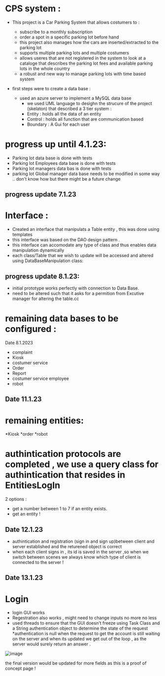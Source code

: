 # CPS system :
* This project is a Car Parking System that allows costumers to :
  * subscribe to a monthly subscription
  * order a spot in a specific parking lot before hand 
  * this project also manages how the cars are inserted/extracted to the parking lot 
  * supports multiple parking lots and multiple costumers 
  * allows useres that are not registered in the system to look at a cataloge that describes the parking lot fees and available parking lots in the whole country 
  * a robust and new way to manage parking lots with time based system 


* first steps were to create a data base :
   * used an azure server to implement a MySQL data base 
     * we used UML language to desighn the strucure of the project (skelaton) that described a 3 tier system :
      * Entity : holds all the data of an entity 
      * Control : holds all function that are communication based 
      * Boundary : A Gui for each user 
     
# progress up until  4.1.23:
* Parking lot data base is done with tests  
* Parking lot Employees data base is done with tests 
* Parking lot managers data bas is done with tests
* parking lot Global manager data base needs to be modified in some way .. don't know how but there might be a future change
## progress update  7.1.23
# Interface :
  * Created an interface that manipulats a Table entity , this was done using templates
  * this interface was based on the DAO design pattern .
  * this interface can accomodate any type of class and thus enables data manipulation dynamically 
  * each class/Table that we wish to update will be accessed and altered using DataBaseManipulation<T> class:
      
## progress update 8.1.23:
  * initial prototype works perfectly with connection to Data Base.
  * need to be altered such that it asks for a permition from Excutive manager for altering the table.cc 
 
# remaining data bases to be configured :
 
Date 8.1.2023
   * complaint
   * Kiosk
   * costumer service
   * Order
   * Report
   * costumer service employee
   * robot

## Date 11.1.23
# remaining entities:
 *Kiosk
 *order
 *robot
# authintication protocols are completed , we use a query class for authintication that resides in EntitiesLogIn
 2 options :
  * get a number between 1 to 7 if an entity exists.
  * get an entity !
## Date 12.1.23
 * authintication and registration (sign in and sign up)between client and server established and the returened object is correct
 * when each client signs in , its id is saved in the server ,so when we switch between scenes we always know which type of client is connected to the server ! 
## Date 13.1.23
# Login
 * login GUI works 
 * Regestration also works , might need to change inputs no more no less 
 * used threads to ensure that the GUI doesn't freeze using Task Class and a String authentication object to determine the state of the request
 *authentication is null when the request to get the account is still waiting on the server and when its updated we get out of the loop , as the server would surely return an answer . 
 
 ![image](https://user-images.githubusercontent.com/92520508/212211370-d96bbfeb-e9d8-45df-a5dc-40d8381f4e49.png)

  the final version would be updated for more fields as this is a proof of concept page !
